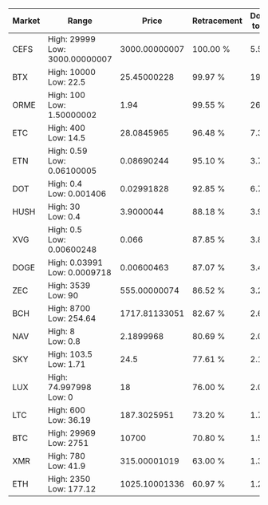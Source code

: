 | Market | Range | Price| Retracement | Doubles to 50% |
| --- | --- | --- | --- | --- |
| CEFS | High: 29999<br />Low: 3000.00000007 | 3000.00000007 | 100.00 % | 5.50 |
| BTX | High: 10000<br />Low: 22.5 | 25.45000228 | 99.97 % | 196.91 |
| ORME | High: 100<br />Low: 1.50000002 | 1.94 | 99.55 % | 26.16 |
| ETC | High: 400<br />Low: 14.5 | 28.0845965 | 96.48 % | 7.38 |
| ETN | High: 0.59<br />Low: 0.06100005 | 0.08690244 | 95.10 % | 3.75 |
| DOT | High: 0.4<br />Low: 0.001406 | 0.02991828 | 92.85 % | 6.71 |
| HUSH | High: 30<br />Low: 0.4 | 3.9000044 | 88.18 % | 3.90 |
| XVG | High: 0.5<br />Low: 0.00600248 | 0.066 | 87.85 % | 3.83 |
| DOGE | High: 0.03991<br />Low: 0.0009718 | 0.00600463 | 87.07 % | 3.40 |
| ZEC | High: 3539<br />Low: 90 | 555.00000074 | 86.52 % | 3.27 |
| BCH | High: 8700<br />Low: 254.64 | 1717.81133051 | 82.67 % | 2.61 |
| NAV | High: 8<br />Low: 0.8 | 2.1899968 | 80.69 % | 2.01 |
| SKY | High: 103.5<br />Low: 1.71 | 24.5 | 77.61 % | 2.15 |
| LUX | High: 74.997998<br />Low: 0 | 18 | 76.00 % | 2.08 |
| LTC | High: 600<br />Low: 36.19 | 187.3025951 | 73.20 % | 1.70 |
| BTC | High: 29969<br />Low: 2751 | 10700 | 70.80 % | 1.53 |
| XMR | High: 780<br />Low: 41.9 | 315.00001019 | 63.00 % | 1.30 |
| ETH | High: 2350<br />Low: 177.12 | 1025.10001336 | 60.97 % | 1.23 |
